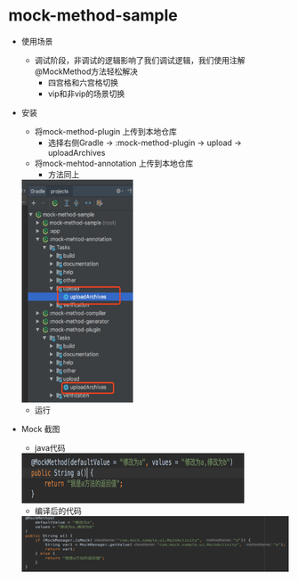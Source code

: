 # mock-method-sample
* 使用场景
    * 调试阶段，非调试的逻辑影响了我们调试逻辑，我们使用注解@MockMethod方法轻松解决
        * 四宫格和六宫格切换
        * vip和非vip的场景切换

* 安装
    * 将mock-method-plugin 上传到本地仓库
        * 选择右侧Gradle -> :mock-method-plugin -> upload -> uploadArchives
    * 将mock-mehtod-annotation 上传到本地仓库
        * 方法同上
    <img src="screenshot/ic_upload_jar.jpeg" width="200" height="400" alt="avatar" />

    * 运行

* Mock 截图
    * java代码
    <img src="screenshot/ic_mock_source.png" width="400" height="90" alt="avatar" />

    * 编译后的代码
    <img src="screenshot/ic_mock_class.png" width="500" height="100" alt="avatar" />